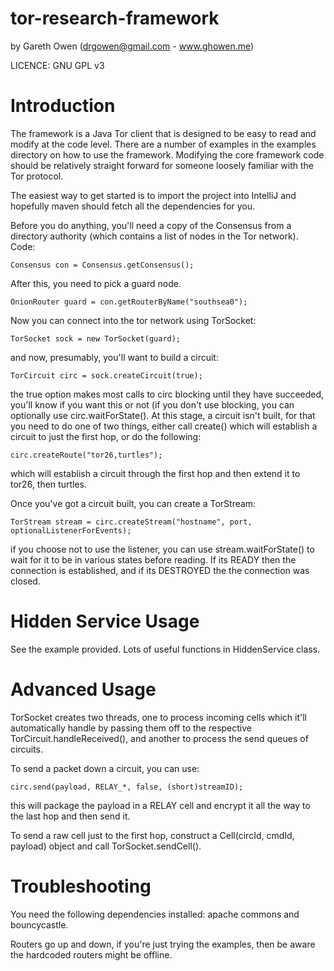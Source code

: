 tor-research-framework
======================
by Gareth Owen (drgowen@gmail.com - www.ghowen.me)

LICENCE: GNU GPL v3

Introduction
============

The framework is a Java Tor client that is designed to be easy to read and modify at the code level.  There are a number of examples in the examples directory on how to use the framework.  Modifying the core framework code should be relatively straight forward for someone loosely familiar with the Tor protocol.

The easiest way to get started is to import the project into IntelliJ and hopefully maven should fetch all the dependencies for you.

Before you do anything, you'll need a copy of the Consensus from a directory authority (which contains a list of nodes in the Tor network).  Code:

    Consensus con = Consensus.getConsensus();
    
After this, you need to pick a guard node.

    OnionRouter guard = con.getRouterByName("southsea0");
    
Now you can connect into the tor network using TorSocket:

    TorSocket sock = new TorSocket(guard);
    
and now, presumably, you'll want to build a circuit:

    TorCircuit circ = sock.createCircuit(true);
    
the true option makes most calls to circ blocking until they have succeeded, you'll know if you want this or not (if you don't use blocking, you can optionally use circ.waitForState().  At this stage, a circuit isn't built, for that you need to do one of two things, either call create() which will establish a circuit to just the first hop, or do the following:

    circ.createRoute("tor26,turtles");
    
which will establish a circuit through the first hop and then extend it to tor26, then turtles.

Once you've got a circuit built, you can create a TorStream:

    TorStream stream = circ.createStream("hostname", port, optionalListenerForEvents);
    
if you choose not to use the listener, you can use stream.waitForState() to wait for it to be in various states before reading.  If its READY then the connection is established, and if its DESTROYED the the connection was closed.

Hidden Service Usage
====================

See the example provided.  Lots of useful functions in HiddenService class.

Advanced Usage
==============

TorSocket creates two threads, one to process incoming cells which it'll automatically handle by passing them off to the respective TorCircuit.handleReceived(), and another to process the send queues of circuits.

To send a packet down a circuit, you can use:

    circ.send(payload, RELAY_*, false, (short)streamID);
    
this will package the payload in a RELAY cell and encrypt it all the way to the last hop and then send it.

To send a raw cell just to the first hop, construct a Cell(circId, cmdId, payload) object and call TorSocket.sendCell().

Troubleshooting
===============

You need the following dependencies installed: apache commons and bouncycastle.

Routers go up and down, if you're just trying the examples, then be aware the hardcoded routers might be offline.


